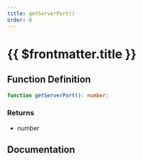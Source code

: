 ```yaml
---
title: getServerPort()
order: 0
---
```


# {{ $frontmatter.title }}

<!--@include: ./getServerPort_partial_header.md-->

## Function Definition

```ts
function getServerPort(): number;
```

### Returns

* number

## Documentation

<!--@include: ./getServerPort_partial_footer.md-->

